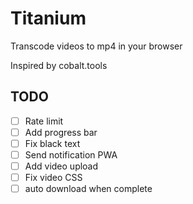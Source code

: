 # Titanium
Transcode videos to mp4 in your browser

Inspired by cobalt.tools

## TODO
- [ ] Rate limit
- [ ] Add progress bar
- [ ] Fix black text
- [ ] Send notification PWA
- [ ] Add video upload
- [ ] Fix video CSS
- [ ] auto download when complete